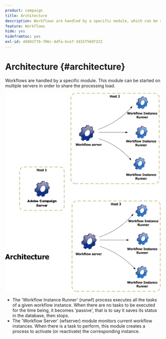 ```yaml
---
product: campaign
title: Architecture
description: Workflows are handled by a specific module, which can be started on multiple servers in order to share the processing load
feature: Workflows
hide: yes
hidefromtoc: yes
exl-id: 46801f78-706c-4dfa-bce7-3d15f569f222
---
```

# Architecture {#architecture}



Workflows are handled by a specific module. This module can be started on multiple servers in order to share the processing load.

![](assets/architecture.png)

* The 'Workflow Instance Runner' (runwf) process executes all the tasks of a given workflow instance. When there are no tasks to be executed for the time being, it becomes 'passive', that is to say it saves its status in the database, then stops.
* The 'Workflow Server' (wfserver) module monitors current workflow instances. When there is a task to perform, this module creates a process to activate (or reactivate) the corresponding instance.
